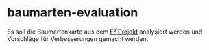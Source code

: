 
# baumarten-evaluation

<!-- badges: start -->
<!-- badges: end -->

Es soll die Baumartenkarte aus dem [F³ Projekt](https://www.nw-fva.de/index.php?id=650) analysiert werden und Vorschläge für Verbesserungen gemacht werden.


